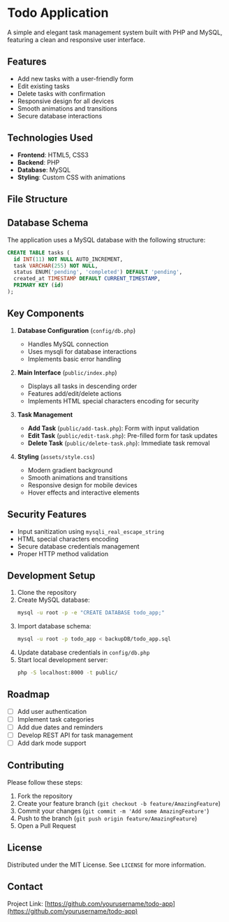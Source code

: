 # Todo Application

A simple and elegant task management system built with PHP and MySQL, featuring a clean and responsive user interface.

## Features

- Add new tasks with a user-friendly form
- Edit existing tasks
- Delete tasks with confirmation
- Responsive design for all devices
- Smooth animations and transitions
- Secure database interactions

## Technologies Used

- **Frontend**: HTML5, CSS3
- **Backend**: PHP
- **Database**: MySQL
- **Styling**: Custom CSS with animations

## File Structure

## Database Schema

The application uses a MySQL database with the following structure:

```sql
CREATE TABLE tasks (
  id INT(11) NOT NULL AUTO_INCREMENT,
  task VARCHAR(255) NOT NULL,
  status ENUM('pending', 'completed') DEFAULT 'pending',
  created_at TIMESTAMP DEFAULT CURRENT_TIMESTAMP,
  PRIMARY KEY (id)
);
```

## Key Components

1. **Database Configuration** (`config/db.php`)

   - Handles MySQL connection
   - Uses mysqli for database interactions
   - Implements basic error handling

2. **Main Interface** (`public/index.php`)

   - Displays all tasks in descending order
   - Features add/edit/delete actions
   - Implements HTML special characters encoding for security

3. **Task Management**

   - **Add Task** (`public/add-task.php`): Form with input validation
   - **Edit Task** (`public/edit-task.php`): Pre-filled form for task updates
   - **Delete Task** (`public/delete-task.php`): Immediate task removal

4. **Styling** (`assets/style.css`)
   - Modern gradient background
   - Smooth animations and transitions
   - Responsive design for mobile devices
   - Hover effects and interactive elements

## Security Features

- Input sanitization using `mysqli_real_escape_string`
- HTML special characters encoding
- Secure database credentials management
- Proper HTTP method validation

## Development Setup

1. Clone the repository
2. Create MySQL database:
   ```bash
   mysql -u root -p -e "CREATE DATABASE todo_app;"
   ```
3. Import database schema:
   ```bash
   mysql -u root -p todo_app < backupDB/todo_app.sql
   ```
4. Update database credentials in `config/db.php`
5. Start local development server:
   ```bash
   php -S localhost:8000 -t public/
   ```

## Roadmap

- [ ] Add user authentication
- [ ] Implement task categories
- [ ] Add due dates and reminders
- [ ] Develop REST API for task management
- [ ] Add dark mode support

## Contributing

Please follow these steps:

1. Fork the repository
2. Create your feature branch (`git checkout -b feature/AmazingFeature`)
3. Commit your changes (`git commit -m 'Add some AmazingFeature'`)
4. Push to the branch (`git push origin feature/AmazingFeature`)
5. Open a Pull Request

## License

Distributed under the MIT License. See `LICENSE` for more information.

## Contact

Project Link: [https://github.com/yourusername/todo-app](https://github.com/yourusername/todo-app)
